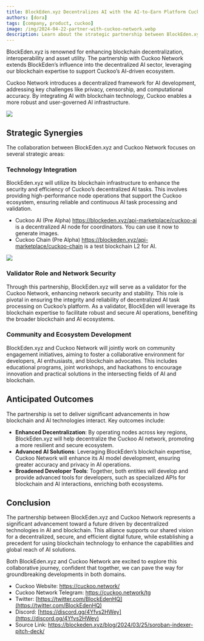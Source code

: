 ```yaml
---
title: BlockEden.xyz Decentralizes AI with the AI-to-Earn Platform Cuckoo Network
authors: [dora]
tags: [company, product, cuckoo]
image: /img/2024-04-22-partner-with-cuckoo-network.webp
description: Learn about the strategic partnership between BlockEden.xyz and Cuckoo Network, which combines blockchain and decentralized AI to enhance network security and drive innovation. This collaboration aims to redefine the capabilities of AI and blockchain technologies on a global scale, setting new benchmarks for decentralized digital solutions.
---
```


BlockEden.xyz is renowned for enhancing blockchain decentralization, interoperability and asset utility. The partnership with Cuckoo Network extends BlockEden’s influence into the decentralized AI sector, leveraging our blockchain expertise to support Cuckoo’s AI-driven ecosystem.

Cuckoo Network introduces a decentralized framework for AI development, addressing key challenges like privacy, censorship, and computational accuracy. By integrating AI with blockchain technology, Cuckoo enables a more robust and user-governed AI infrastructure.

![](/img/2024-04-22-partner-with-cuckoo-network.webp)

## Strategic Synergies

The collaboration between BlockEden.xyz and Cuckoo Network focuses on several strategic areas:

### Technology Integration

BlockEden.xyz will utilize its blockchain infrastructure to enhance the security and efficiency of Cuckoo’s decentralized AI tasks. This involves providing high-performance node operations that support the Cuckoo ecosystem, ensuring reliable and continuous AI task processing and validation.

* Cuckoo AI (Pre Alpha) https://blockeden.xyz/api-marketplace/cuckoo-ai is a decentralized AI node for coordinators. You can use it now to generate images.
* Cuckoo Chain (Pre Alpha) https://blockeden.xyz/api-marketplace/cuckoo-chain is a test blockchain L2 for AI.

<img src="/img/cuckoo-ai-node.webp" className="border" />

### Validator Role and Network Security

Through this partnership, BlockEden.xyz will serve as a validator for the Cuckoo Network, enhancing network security and stability. This role is pivotal in ensuring the integrity and reliability of decentralized AI task processing on Cuckoo’s platform. As a validator, BlockEden will leverage its blockchain expertise to facilitate robust and secure AI operations, benefiting the broader blockchain and AI ecosystems.

### Community and Ecosystem Development

BlockEden.xyz and Cuckoo Network will jointly work on community engagement initiatives, aiming to foster a collaborative environment for developers, AI enthusiasts, and blockchain advocates. This includes educational programs, joint workshops, and hackathons to encourage innovation and practical solutions in the intersecting fields of AI and blockchain.

## Anticipated Outcomes

The partnership is set to deliver significant advancements in how blockchain and AI technologies interact. Key outcomes include:

- **Enhanced Decentralization**: By operating nodes across key regions, BlockEden.xyz will help decentralize the Cuckoo AI network, promoting a more resilient and secure ecosystem.
- **Advanced AI Solutions**: Leveraging BlockEden’s blockchain expertise, Cuckoo Network will enhance its AI model development, ensuring greater accuracy and privacy in AI operations.
- **Broadened Developer Tools**: Together, both entities will develop and provide advanced tools for developers, such as specialized APIs for blockchain and AI interactions, enriching both ecosystems.

## Conclusion

The partnership between BlockEden.xyz and Cuckoo Network represents a significant advancement toward a future driven by decentralized technologies in AI and blockchain. This alliance supports our shared vision for a decentralized, secure, and efficient digital future, while establishing a precedent for using blockchain technology to enhance the capabilities and global reach of AI solutions.

Both BlockEden.xyz and Cuckoo Network are excited to explore this collaborative journey, confident that together, we can pave the way for groundbreaking developments in both domains.

- Cuckoo Website: https://cuckoo.network/
- Cuckoo Network Telegram: https://cuckoo.network/tg
- Twitter: [https://twitter.com/BlockEdenHQ](https://twitter.com/BlockEdenHQ)
- Discord: [https://discord.gg/4Yfvs2HWey](https://discord.gg/4Yfvs2HWey)
- Source Link: https://blockeden.xyz/blog/2024/03/25/soroban-indexer-pitch-deck/
